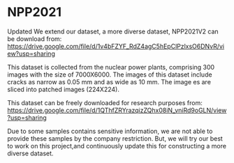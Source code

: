 # NPP2021
Updated
We extend our dataset, a more diverse dataset, NPP2021V2 can be download from:
https://drive.google.com/file/d/1v4bFZYF_RdZ4agC5hEpClPzlxsO6DNvR/view?usp=sharing


This dataset is collected from the nuclear power plants, comprising 300 images with the size of 7000X6000. The images of this dataset include cracks as narrow as 0.05 mm and as wide as 10 mm. The image es are sliced into patched images (224X224).

This dataset can be freely downloaded for research purposes from:
https://drive.google.com/file/d/1QThfZRYrazqizZQhx08iN_vniRd9oGLN/view?usp=sharing

Due to some samples contains sensitive information, we are not able to provide these samples by the company restriction. But, we will try our best to work on this project,and continuously update this for constructing a more diverse dataset. 
